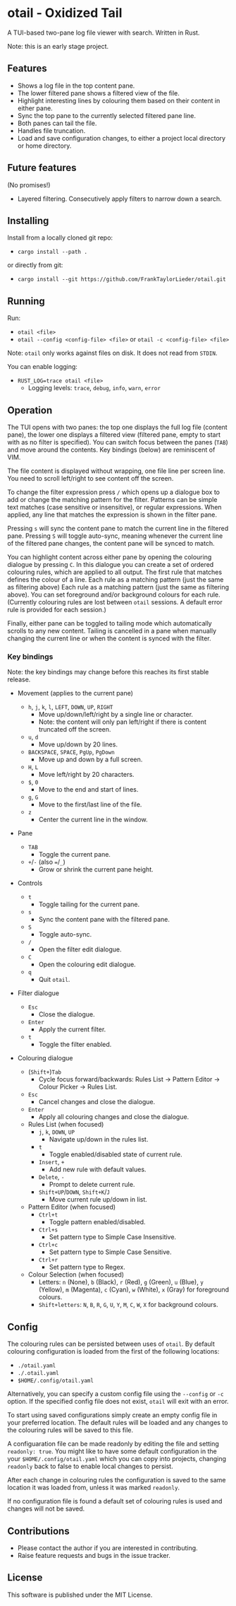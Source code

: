 # otail - Oxidized Tail

A TUI-based two-pane log file viewer with search. Written in Rust.

Note: this is an early stage project.

## Features

- Shows a log file in the top content pane.
- The lower filtered pane shows a filtered view of the file.
- Highlight interesting lines by colouring them based on their content in
either pane.
- Sync the top pane to the currently selected filtered pane line.
- Both panes can tail the file.
- Handles file truncation.
- Load and save configuration changes, to either a project local directory or
home directory.

## Future features

(No promises!)

- Layered filtering. Consecutively apply filters to narrow down a search.

## Installing

Install from a locally cloned git repo:

- `cargo install --path .`

or directly from git:

- `cargo install --git https://github.com/FrankTaylorLieder/otail.git`

## Running

Run:

- `otail <file>`
- `otail --config <config-file> <file>` or `otail -c <config-file> <file>`

Note: `otail` only works against files on disk. It does not read from `STDIN`.

You can enable logging:

- `RUST_LOG=trace otail <file>`
  - Logging levels: `trace`, `debug`, `info`, `warn`, `error`

## Operation

The TUI opens with two panes: the top one displays the full log file (content
pane), the lower one displays a filtered view (filtered pane, empty to start
with as no filter is specified). You can switch focus between the panes
(`TAB`) and move around the contents. Key bindings (below) are reminiscent of
VIM.

The file content is displayed without wrapping, one file line per screen line.
You need to scroll left/right to see content off the screen.

To change the filter expression press `/` which opens up a dialogue box to add
or change the matching pattern for the filter. Patterns can be simple text
matches (case sensitive or insensitive), or regular expressions. When applied,
any line that matches the expression is shown in the filter pane.

Pressing `s` will sync the content pane to match the current line in the
filtered pane. Pressing `S` will toggle auto-sync, meaning whenever the current
line of the filtered pane changes, the content pane will be synced to match.

You can highlight content across either pane by opening the colouring dialogue
by pressing `C`. In this dialogue you can create a set of ordered colouring
rules, which are applied to all output. The first rule that matches defines the
colour of a line. Each rule as a matching pattern (just the same as filtering
above) Each rule as a matching pattern (just the same as filtering above). You
can set foreground and/or background colours for each rule. (Currently
colouring rules are lost between `otail` sessions. A default error rule is
provided for each session.)

Finally, either pane can be toggled to tailing mode which automatically scrolls
to any new content. Tailing is cancelled in a pane when manually changing the
current line or when the content is synced with the filter.

### Key bindings

Note: the key bindings may change before this reaches its first stable release.

- Movement (applies to the current pane)
  - `h`, `j`, `k`, `l`, `LEFT`, `DOWN`, `UP`, `RIGHT`
    - Move up/down/left/right by a single line or character.
    - Note: the content will only pan left/right if there is content truncated
    off the screen.
  - `u`, `d`
    - Move up/down by 20 lines.
  - `BACKSPACE`, `SPACE`, `PgUp`, `PgDown`
    - Move up and down by a full screen.
  - `H`, `L`
    - Move left/right by 20 characters.
  - `$`, `0`
    - Move to the end and start of lines.
  - `g`, `G`
    - Move to the first/last line of the file.
  - `z`
    - Center the current line in the window.

- Pane
  - `TAB`
    - Toggle the current pane.
  - `+`/`-` (also `=`/`_`)
    - Grow or shrink the current pane height.

- Controls
  - `t`
    - Toggle tailing for the current pane.
  - `s`
    - Sync the content pane with the filtered pane.
  - `S`
    - Toggle auto-sync.
  - `/`
    - Open the filter edit dialogue.
  - `C`
    - Open the colouring edit dialogue.
  - `q`
    - Quit `otail`.

- Filter dialogue
  - `Esc`
    - Close the dialogue.
  - `Enter`
    - Apply the current filter.
  - `t`
    - Toggle the filter enabled.

- Colouring dialogue
  - (`Shift+`)`Tab`
    - Cycle focus forward/backwards: Rules List → Pattern Editor → Colour Picker → Rules List.
  - `Esc`
    - Cancel changes and close the dialogue.
  - `Enter`
    - Apply all colouring changes and close the dialogue.
  - Rules List (when focused)
    - `j`, `k`, `DOWN`, `UP`
      - Navigate up/down in the rules list.
    - `t`
      - Toggle enabled/disabled state of current rule.
    - `Insert`, `+`
      - Add new rule with default values.
    - `Delete`, `-`
      - Prompt to delete current rule.
    - `Shift+UP`/`DOWN`, `Shift+K`/`J`
      - Move current rule up/down in list.
  - Pattern Editor (when focused)
    - `Ctrl+t`
      - Toggle pattern enabled/disabled.
    - `Ctrl+s`
      - Set pattern type to Simple Case Insensitive.
    - `Ctrl+c`
      - Set pattern type to Simple Case Sensitive.
    - `Ctrl+r`
      - Set pattern type to Regex.
  - Colour Selection (when focused)
    - Letters: `n` (None), `b` (Black), `r` (Red), `g` (Green), `u` (Blue), `y` (Yellow), `m` (Magenta), `c` (Cyan), `w` (White), `x` (Gray) for foreground colours.
    - `Shift+letters`: `N`, `B`, `R`, `G`, `U`, `Y`, `M`, `C`, `W`, `X` for background colours.

## Config

The colouring rules can be persisted between uses of `otail`. By default
colouring configuration is loaded from the first of the following locations:

- `./otail.yaml`
- `./.otail.yaml`
- `$HOME/.config/otail.yaml`

Alternatively, you can specify a custom config file using the `--config` or `-c` 
option. If the specified config file does not exist, `otail` will exit with an error.

To start using saved configurations simply create an empty config file in your
preferred location. The default rules will be loaded and any changes to the
colouring rules will be saved to this file.

A configuaration file can be made readonly by editing the file and setting
`readonly: true`. You might like to have some default configuration in the your
`$HOME/.config/otail.yaml` which you can copy into projects, changing
`readonly` back to false to enable local changes to persist.

After each change in colouring rules the configuration is saved to the same
location it was loaded from, unless it was marked `readonly`.

If no configuration file is found a default set of colouring rules is used and
changes will not be saved.

## Contributions

- Please contact the author if you are interested in contributing.
- Raise feature requests and bugs in the issue tracker.

## License

This software is published under the MIT License.

